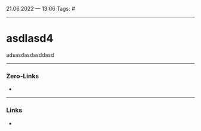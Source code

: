 21.06.2022 — 13:06
Tags: #

---
# asdlasd4

adsasdasdasddasd

---
### Zero-Links
- 

---
### Links
- 